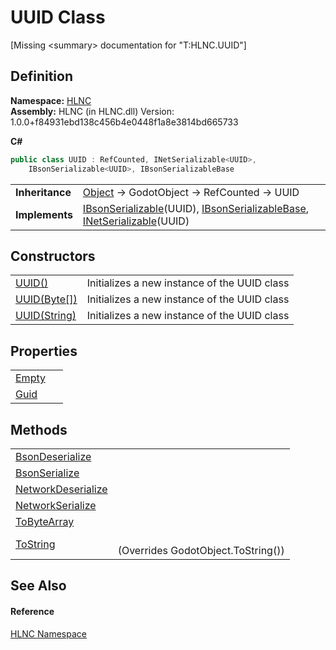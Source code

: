 # UUID Class


\[Missing &lt;summary&gt; documentation for "T:HLNC.UUID"\]



## Definition
**Namespace:** <a href="N_HLNC">HLNC</a>  
**Assembly:** HLNC (in HLNC.dll) Version: 1.0.0+f84931ebd138c456b4e0448f1a8e3814bd665733

**C#**
``` C#
public class UUID : RefCounted, INetSerializable<UUID>, 
	IBsonSerializable<UUID>, IBsonSerializableBase
```

<table><tr><td><strong>Inheritance</strong></td><td><a href="https://learn.microsoft.com/dotnet/api/system.object" target="_blank" rel="noopener noreferrer">Object</a>  →  GodotObject  →  RefCounted  →  UUID</td></tr>
<tr><td><strong>Implements</strong></td><td><a href="T_HLNC_IBsonSerializable_1">IBsonSerializable</a>(UUID), <a href="T_HLNC_IBsonSerializableBase">IBsonSerializableBase</a>, <a href="T_HLNC_INetSerializable_1">INetSerializable</a>(UUID)</td></tr>
</table>



## Constructors
<table>
<tr>
<td><a href="M_HLNC_UUID__ctor">UUID()</a></td>
<td>Initializes a new instance of the UUID class</td></tr>
<tr>
<td><a href="M_HLNC_UUID__ctor_1">UUID(Byte[])</a></td>
<td>Initializes a new instance of the UUID class</td></tr>
<tr>
<td><a href="M_HLNC_UUID__ctor_2">UUID(String)</a></td>
<td>Initializes a new instance of the UUID class</td></tr>
</table>

## Properties
<table>
<tr>
<td><a href="P_HLNC_UUID_Empty">Empty</a></td>
<td> </td></tr>
<tr>
<td><a href="P_HLNC_UUID_Guid">Guid</a></td>
<td> </td></tr>
</table>

## Methods
<table>
<tr>
<td><a href="M_HLNC_UUID_BsonDeserialize">BsonDeserialize</a></td>
<td> </td></tr>
<tr>
<td><a href="M_HLNC_UUID_BsonSerialize">BsonSerialize</a></td>
<td> </td></tr>
<tr>
<td><a href="M_HLNC_UUID_NetworkDeserialize">NetworkDeserialize</a></td>
<td> </td></tr>
<tr>
<td><a href="M_HLNC_UUID_NetworkSerialize">NetworkSerialize</a></td>
<td> </td></tr>
<tr>
<td><a href="M_HLNC_UUID_ToByteArray">ToByteArray</a></td>
<td> </td></tr>
<tr>
<td><a href="M_HLNC_UUID_ToString">ToString</a></td>
<td><br />(Overrides GodotObject.ToString())</td></tr>
</table>

## See Also


#### Reference
<a href="N_HLNC">HLNC Namespace</a>  
